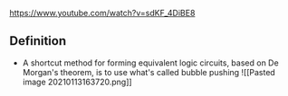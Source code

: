 https://www.youtube.com/watch?v=sdKF_4DiBE8
## Definition
- A shortcut method for forming equivalent logic circuits, based on De Morgan's theorem, is to use what's called bubble pushing 
 ![[Pasted image 20210113163720.png]]

